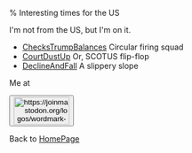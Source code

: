 % Interesting times for the US

I'm not from the US, but I'm on it.

* [ChecksTrumpBalances](ChecksTrumpBalances.html) Circular firing squad
* [CourtDustUp](CourtDustUp.html) Or, SCOTUS flip-flop
* [DeclineAndFall](DeclineAndFall.html) A slippery slope

Me at
<form action='https://mastodon.sdf.org/@drbean'>
<button type='submit' class='btn'>
<img src='./mastodon.svg'
alt='https://joinmastodon.org/logos/wordmark-black-text.svg'
style='width:100px;height:50px'/>
</button></form>


Back to [HomePage](HomePage.html)
